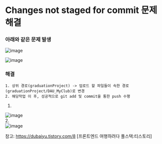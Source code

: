 # Changes not staged for commit 문제해결  

### 아래와 같은 문제 발생  
![image](https://user-images.githubusercontent.com/49461207/177387188-b8e6389f-3462-4bcf-a5b2-bfc5f034f4db.png)

![image](https://user-images.githubusercontent.com/49461207/177387472-3aa12d9e-130d-4d5b-bb1a-78747dcc289a.png)


### 해결
```
1. 상위 경로(graduationProject) -> 업로드 할 파일들이 속한 경로(graduationProject/DAU_MyClub)로 변경  
2. 해당작업 이 후, 성공적으로 git add 및 commit을 통한 push 수행  
```  

1.  
![image](https://user-images.githubusercontent.com/49461207/177387580-50701f8c-0d2f-4fc3-9fed-c85cdf00ae88.png)  
2.  
![image](https://user-images.githubusercontent.com/49461207/177387676-986aced4-0d6c-441b-89a8-05c12d92feea.png)  

참고: https://dubaiyu.tistory.com/8 [프론트엔드 여행하려다 풀스택:티스토리]
